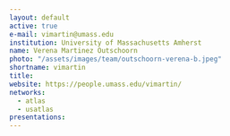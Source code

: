 ```yaml
---
layout: default
active: true
e-mail: vimartin@umass.edu
institution: University of Massachusetts Amherst
name: Verena Martinez Outschoorn
photo: "/assets/images/team/outschoorn-verena-b.jpeg"
shortname: vimartin
title: 
website: https://people.umass.edu/vimartin/
networks:
  - atlas
  - usatlas
presentations:
---
```


